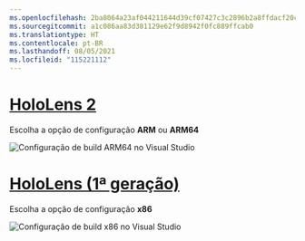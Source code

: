 ```yaml
---
ms.openlocfilehash: 2ba8064a23af044211644d39cf07427c3c2896b2a8ffdacf20c1a96db713e78f
ms.sourcegitcommit: a1c086aa83d381129e62f9d8942f0fc889ffcab0
ms.translationtype: HT
ms.contentlocale: pt-BR
ms.lasthandoff: 08/05/2021
ms.locfileid: "115221112"
---
```

# <a name="hololens-2"></a>[HoloLens 2](#tab/hl2)

Escolha a opção de configuração **ARM** ou **ARM64**

![Configuração de build ARM64 no Visual Studio](../images/arm64setting.png)

# <a name="hololens-1st-gen"></a>[HoloLens (1ª geração)](#tab/hl)

Escolha a opção de configuração **x86**

![Configuração de build x86 no Visual Studio](../images/x86setting.png)